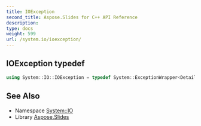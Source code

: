 ```yaml
---
title: IOException
second_title: Aspose.Slides for C++ API Reference
description: 
type: docs
weight: 599
url: /system.io/ioexception/
---
```

## IOException typedef




```cpp
using System::IO::IOException = typedef System::ExceptionWrapper<Details_IOException >
```

## See Also

* Namespace [System::IO](../)
* Library [Aspose.Slides](../../)